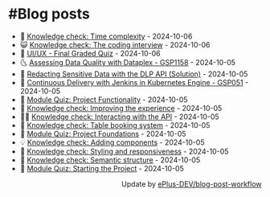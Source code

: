 # #Blog posts
<!-- BLOG-POST-LIST:START -->
- 🧰 [Knowledge check: Time complexity](https://eplus.dev/knowledge-check-time-complexity) - 2024-10-06
- 😺 [Knowledge check: The coding interview](https://eplus.dev/knowledge-check-the-coding-interview) - 2024-10-06
- 🗽 [UI/UX - Final Graded Quiz](https://eplus.dev/uiux-final-graded-quiz) - 2024-10-06
- 🌜 [Assessing Data Quality with Dataplex - GSP1158](https://eplus.dev/assessing-data-quality-with-dataplex-gsp1158) - 2024-10-05
- 📝 [Redacting Sensitive Data with the DLP API &lpar;Solution&rpar;](https://eplus.dev/redacting-sensitive-data-with-the-dlp-api-solution) - 2024-10-05
- 🚀 [Continuous Delivery with Jenkins in Kubernetes Engine - GSP051](https://eplus.dev/continuous-delivery-with-jenkins-in-kubernetes-engine-gsp051) - 2024-10-05
- 💼 [Module Quiz: Project Functionality](https://eplus.dev/module-quiz-project-functionality) - 2024-10-05
- 🦣 [Knowledge check: Improving the experience](https://eplus.dev/knowledge-check-improving-the-experience) - 2024-10-05
- 👨‍🏫 [Knowledge check: Interacting with the API](https://eplus.dev/knowledge-check-interacting-with-the-api) - 2024-10-05
- 🔭 [Knowledge check: Table booking system](https://eplus.dev/knowledge-check-table-booking-system) - 2024-10-05
- 🤡 [Module Quiz: Project Foundations](https://eplus.dev/module-quiz-project-foundations) - 2024-10-05
- 💡 [Knowledge check: Adding components](https://eplus.dev/knowledge-check-adding-components) - 2024-10-05
- 🦣 [Knowledge check: Styling and responsiveness](https://eplus.dev/knowledge-check-styling-and-responsiveness) - 2024-10-05
- 💪 [Knowledge check: Semantic structure](https://eplus.dev/knowledge-check-semantic-structure) - 2024-10-05
- 🤡 [Module Quiz: Starting the Project](https://eplus.dev/module-quiz-starting-the-project) - 2024-10-05<!-- BLOG-POST-LIST:END -->
<div align="right">
  Update by <a target="_blank"
    href="https://github.com/ePlus-DEV/blog-post-workflow">ePlus-DEV/blog-post-workflow</a>
</div>
